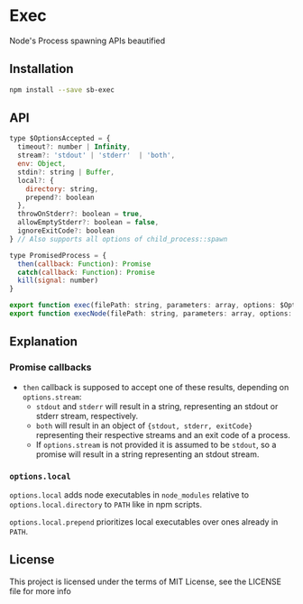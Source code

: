 # Exec

Node's Process spawning APIs beautified

## Installation

```sh
npm install --save sb-exec
```

## API

```js
type $OptionsAccepted = {
  timeout?: number | Infinity,
  stream?: 'stdout' | 'stderr'  | 'both',
  env: Object,
  stdin?: string | Buffer,
  local?: {
    directory: string,
    prepend?: boolean
  },
  throwOnStderr?: boolean = true,
  allowEmptyStderr?: boolean = false,
  ignoreExitCode?: boolean
} // Also supports all options of child_process::spawn

type PromisedProcess = {
  then(callback: Function): Promise
  catch(callback: Function): Promise
  kill(signal: number)
}

export function exec(filePath: string, parameters: array, options: $OptionsAccepted): PromisedProcess
export function execNode(filePath: string, parameters: array, options: $OptionsAccepted): PromisedProcess
```

## Explanation

### Promise callbacks

* `then` callback is supposed to accept one of these results, depending on `options.stream`:
  * `stdout` and `stderr` will result in a string, representing an stdout or stderr stream, respectively.
  * `both` will result in an object of `{stdout, stderr, exitCode}` representing their respective streams and an exit code of a process.
  * If `options.stream` is not provided it is assumed to be `stdout`, so a promise will result in a string representing an stdout stream.

### `options.local`

`options.local` adds node executables in `node_modules` relative to
`options.local.directory` to `PATH` like in npm scripts.

`options.local.prepend` prioritizes local executables over ones already in `PATH`.

## License

This project is licensed under the terms of MIT License, see the LICENSE file
for more info
